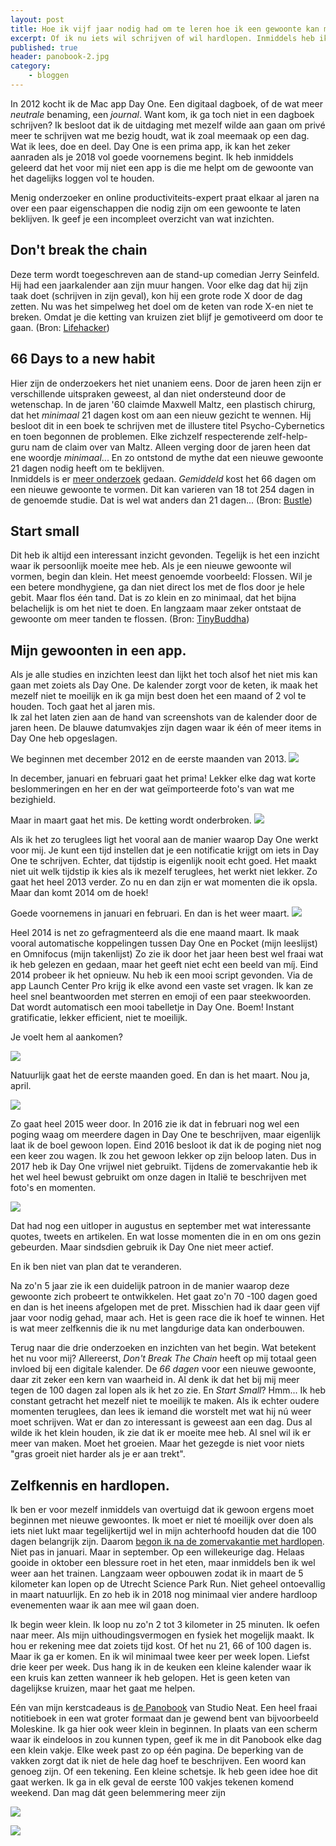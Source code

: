 ```yaml
---
layout: post
title: Hoe ik vijf jaar nodig had om te leren hoe ik een gewoonte kan maken
excerpt: Of ik nu iets wil schrijven of wil hardlopen. Inmiddels heb ik wel wat meer over mezelf geleerd...
published: true
header: panobook-2.jpg
category: 
    - bloggen
---
```

In 2012 kocht ik de Mac app Day One. Een digitaal dagboek, of de wat meer _neutrale_ benaming, een *journal*. Want kom, ik ga toch niet in een dagboek schrijven? Ik besloot dat ik de uitdaging met mezelf wilde aan gaan om privé meer te schrijven wat me bezig houdt, wat ik zoal meemaak op een dag. Wat ik lees, doe en deel. Day One is een prima app, ik kan het zeker aanraden als je 2018 vol goede voornemens begint. Ik heb inmiddels geleerd dat het voor mij niet een app is die me helpt om de gewoonte van het dagelijks loggen vol te houden. 
  
Menig onderzoeker en online productiviteits-expert praat elkaar al jaren na over een paar eigenschappen die nodig zijn om een gewoonte te laten beklijven. Ik geef je een incompleet overzicht van wat inzichten.

## Don't break the chain
Deze term wordt toegeschreven aan de stand-up comedian Jerry Seinfeld. Hij had een jaarkalender aan zijn muur hangen. Voor elke dag dat hij zijn taak doet (schrijven in zijn geval), kon hij een grote rode X door de dag zetten. Nu was het simpelweg het doel om de keten van rode X-en niet te breken. Omdat je die ketting van kruizen ziet blijf je gemotiveerd om door te gaan. (Bron: [Lifehacker][1])

## 66 Days to a new habit
Hier zijn de onderzoekers het niet unaniem eens. Door de jaren heen zijn er verschillende uitspraken geweest, al dan niet ondersteund door de wetenschap. In de jaren '60 claimde Maxwell Maltz, een plastisch chirurg, dat het *minimaal* 21 dagen kost om aan een nieuw gezicht te wennen. Hij besloot dit in een boek te schrijven met de illustere titel Psycho-Cybernetics en toen begonnen de problemen. Elke zichzelf respecterende zelf-help-guru nam de claim over van Maltz. Alleen verging door de jaren heen dat ene woordje _minimaal_... En zo ontstond de mythe dat een nieuwe gewoonte 21 dagen nodig heeft om te beklijven.  
Inmiddels is er [meer onderzoek][2] gedaan. *Gemiddeld* kost het 66 dagen om een nieuwe gewoonte te vormen. Dit kan varieren van 18 tot 254 dagen in de genoemde studie. Dat is wel wat anders dan 21 dagen... (Bron: [Bustle][3])

## Start small
Dit heb ik altijd een interessant inzicht gevonden. Tegelijk is het een inzicht waar ik persoonlijk moeite mee heb. Als je een nieuwe gewoonte wil vormen, begin dan klein. Het meest genoemde voorbeeld: Flossen. Wil je een betere mondhygiene, ga dan niet direct los met de flos door je hele gebit. Maar flos één tand. Dat is zo klein en zo minimaal, dat het bijna belachelijk is om het niet te doen. En langzaam maar zeker ontstaat de gewoonte om meer tanden te flossen. (Bron: [TinyBuddha][4])

## Mijn gewoonten in een app.
Als je alle studies en inzichten leest dan lijkt het toch alsof het niet mis kan gaan met zoiets als Day One. De kalender zorgt voor de keten, ik maak het mezelf niet te moeilijk en ik ga mijn best doen het een maand of 2 vol te houden. Toch gaat het al jaren mis.   
Ik zal het laten zien aan de hand van screenshots van de kalender door de jaren heen. De blauwe datumvakjes zijn dagen waar ik één of meer items in Day One heb opgeslagen. 

We beginnen met december 2012 en de eerste maanden van 2013. 
![][image-1]

In december, januari en februari gaat het prima! Lekker elke dag wat korte beslommeringen en her en der wat geïmporteerde foto's van wat me bezighield. 

Maar in maart gaat het mis. De ketting wordt onderbroken.
![][image-2]

Als ik het zo teruglees ligt het vooral aan de manier waarop Day One werkt voor mij. Je kunt een tijd instellen dat je een notificatie krijgt om iets in Day One te schrijven. Echter, dat tijdstip is eigenlijk nooit echt goed. Het maakt niet uit welk tijdstip ik kies als ik mezelf teruglees, het werkt niet lekker. Zo gaat het heel 2013 verder. Zo nu en dan zijn er wat momenten die ik opsla. Maar dan komt 2014 om de hoek!

Goede voornemens in januari en februari. En dan is het weer maart.
![][image-3]

Heel 2014 is net zo gefragmenteerd als die ene maand maart. Ik maak vooral automatische koppelingen tussen Day One en Pocket (mijn leeslijst) en Omnifocus (mijn takenlijst) Zo zie ik door het jaar heen best wel fraai wat ik heb gelezen en gedaan, maar het geeft niet echt een beeld van míj. Eind 2014 probeer ik het opnieuw. Nu heb ik een mooi script gevonden. Via de app Launch Center Pro krijg ik elke avond een vaste set vragen. Ik kan ze heel snel beantwoorden met sterren en emoji of een paar steekwoorden. Dat wordt automatisch een mooi tabelletje in Day One. Boem! Instant gratificatie, lekker efficient, niet te moeilijk. 

Je voelt hem al aankomen?

![][image-4]

Natuurlijk gaat het de eerste maanden goed. En dan is het maart. Nou ja, april.

![][image-5]

Zo gaat heel 2015 weer door. In 2016 zie ik dat in februari nog wel een poging waag om meerdere dagen in Day One te beschrijven, maar eigenlijk laat ik de boel gewoon lopen. Eind 2016 besloot ik dat ik de poging niet nog een keer zou wagen. Ik zou het gewoon lekker op zijn beloop laten. Dus in 2017 heb ik Day One vrijwel niet gebruikt. Tijdens de zomervakantie heb ik het wel heel bewust gebruikt om onze dagen in Italië te beschrijven met foto's en momenten. 

![][image-6]

Dat had nog een uitloper in augustus en september met wat interessante quotes, tweets en artikelen. En wat losse momenten die in en om ons gezin gebeurden. Maar sindsdien gebruik ik Day One niet meer actief.

En ik ben niet van plan dat te veranderen.

Na zo'n 5 jaar zie ik een duidelijk patroon in de manier waarop deze gewoonte zich probeert te ontwikkelen. Het gaat zo'n 70 -100 dagen goed en dan is het ineens afgelopen met de pret. Misschien had ik daar geen vijf jaar voor nodig gehad, maar ach. Het is geen race die ik hoef te winnen. Het is wat meer zelfkennis die ik nu met langdurige data kan onderbouwen. 

Terug naar die drie onderzoeken en inzichten van het begin. Wat betekent het nu voor mij? Allereerst, *Don't Break The Chain* heeft op mij totaal geen invloed bij een digitale kalender. De *66 dagen* voor een nieuwe gewoonte, daar zit zeker een kern van waarheid in. Al denk ik dat het bij mij meer tegen de 100 dagen zal lopen als ik het zo zie. En  *Start Small*? Hmm... Ik heb constant getracht het mezelf niet te moeilijk te maken. Als ik echter oudere momenten teruglees, dan lees ik iemand die worstelt met wat hij nú weer moet schrijven. Wat er dan zo interessant is geweest aan een dag. Dus al wilde ik het klein houden, ik zie dat ik er moeite mee heb. Al snel wil ik er meer van maken. Moet het groeien. Maar het gezegde is niet voor niets "gras groeit niet harder als je er aan trekt". 

## Zelfkennis en hardlopen.
Ik ben er voor mezelf inmiddels van overtuigd dat ik gewoon ergens moet beginnen met nieuwe gewoontes. Ik moet er niet té moeilijk over doen als iets niet lukt maar tegelijkertijd wel in mijn achterhoofd houden dat die 100 dagen belangrijk zijn. Daarom [begon ik na de zomervakantie met hardlopen][5]. Niet pas in januari. Maar in september. Op een willekeurige dag. Helaas gooide in oktober een blessure roet in het eten, maar inmiddels ben ik wel weer aan het trainen. Langzaam weer opbouwen zodat ik in maart de 5 kilometer kan lopen op de Utrecht Science Park Run. Niet geheel ontoevallig in maart natuurlijk. En zo heb ik in 2018 nog minimaal vier andere hardloop evenementen waar ik aan mee wil gaan doen.   

Ik begin weer klein. Ik loop nu zo'n 2 tot 3 kilometer in 25 minuten. Ik oefen naar meer. Als mijn uithoudingsvermogen en fysiek het mogelijk maakt. Ik hou er rekening mee dat zoiets tijd kost. Of het nu 21, 66 of 100 dagen is. Maar ik ga er komen. En ik wil minimaal twee keer per week lopen. Liefst drie keer per week. Dus hang ik in de keuken een kleine kalender waar ik een kruis kan zetten wanneer ik heb gelopen. Het is geen keten van dagelijkse kruizen, maar het gaat me helpen.   

Eén van mijn kerstcadeaus is [de Panobook][6] van Studio Neat. Een heel fraai notitieboek in een wat groter formaat dan je gewend bent van bijvoorbeeld Moleskine. Ik ga hier ook weer klein in beginnen. In plaats van een scherm waar ik eindeloos in zou kunnen typen, geef ik me in dit Panobook elke dag een klein vakje. Elke week past zo op één pagina. De beperking van de vakken zorgt dat ik niet de hele dag hoef te beschrijven. Een woord kan genoeg zijn. Of een tekening. Een kleine schetsje. Ik heb geen idee hoe dit gaat werken. Ik ga in elk geval de eerste 100 vakjes tekenen komend weekend. Dan mag dát geen belemmering meer zijn 

![][image-7]

![][image-8]



[1]:	https://lifehacker.com/281626/jerry-seinfelds-productivity-secret
[2]:	http://onlinelibrary.wiley.com/doi/10.1002/ejsp.674/abstract
[3]:	https://www.bustle.com/articles/58195-how-long-does-it-take-to-develop-a-new-habit-66-days-says-science-or-debunking
[4]:	https://tinybuddha.com/blog/simple-mini-habits-can-change-life/
[5]:	https://www.mijnmoment.com/1493-frank-meeuwsen
[6]:	https://www.instagram.com/p/BdKhKbRFPFS/?taken-by=frankmeeuwsen

[image-1]:	/images/dayone2013-1.jpg
[image-2]:	/images/dayone2013-2.jpg
[image-3]:	/images/dayone2014-1.jpg
[image-4]:	/images/dayone2014-2.jpg
[image-5]:	/images/dayone2015-1.jpg
[image-6]:	/images/dayone2017-2.jpg
[image-7]:	/images/panobook-1.jpg
[image-8]:	/images/panobook-2.jpg